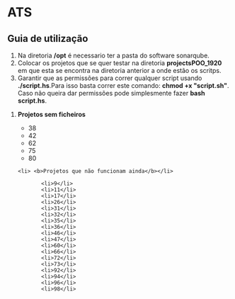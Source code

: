 # ATS


<h2>Guia de utilização</h2>

 <ol>
        <li>Na diretoria <b>/opt</b> é necessario ter a pasta do software sonarqube.</li>
        <li>Colocar os projetos que se quer testar na diretoria <b>projectsPOO_1920</b> em que esta se encontra na diretoria anterior a onde estão os scritps.</li>
        <li>Garantir que as permissões para correr qualquer script usando <b>./script.hs</b>.Para isso basta correr este comando: <b>chmod +x "script.sh"</b>. Caso não queira dar permissões pode simplesmente fazer <b>bash script.hs</b>.</li>
 
</ol>

<ol> 
	<li> <b>Projetos sem ficheiros</b></li> 
<ul>
		<li>38</li>
		<li>42</li>
		<li>62</li>
		<li>75</li>
		<li>80</li>
</ul>
	
	<li> <b>Projetos que não funcionam ainda</b></li>
<ul>

		<li>9</li>
		<li>11</li>
		<li>17</li>
		<li>26</li>
		<li>31</li>
		<li>32</li>
		<li>35</li>
		<li>36</li>
		<li>46</li>
		<li>47</li>
		<li>60</li>
		<li>66</li>
		<li>72</li>
		<li>73</li>
		<li>92</li>
		<li>94</li>
		<li>96</li>
		<li>98</li>
</ul>
</ol> 

